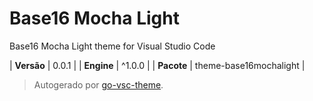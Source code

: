 # Base16 Mocha Light

Base16 Mocha Light theme for Visual Studio Code

| **Versão** | 0.0.1 |
| **Engine** | ^1.0.0 |
| **Pacote** | theme-base16mochalight |

> Autogerado por [go-vsc-theme](https://github.com/natalbu/go-vsc-theme).
